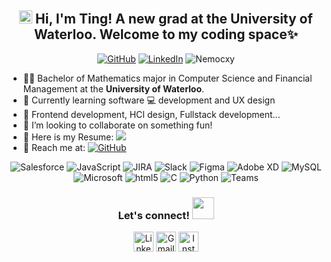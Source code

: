 <h2 align="center">
    <img src="https://media.giphy.com/media/hvRJCLFzcasrR4ia7z/giphy.gif" width="21"></a> Hi, I'm Ting! A new grad at the University of Waterloo. Welcome to my coding space✨
</h2>

<p align="center">   

</p>
<p align="center">
    <a href="https://github.com/Nemocxy" target="_blank"><img alt="GitHub" src="https://img.shields.io/badge/-@Nemocxy-181717?style=flat-square&logo=GitHub&logoColor=white"></a>
    <a href="https://www.linkedin.com/in/xueting-zhang-940527145/" target="_blank"><img alt="LinkedIn" src="https://img.shields.io/badge/-Xueting Zhang-0077B5?style=flat-square&logo=Linkedin&logoColor=white"></a>
    <img src="https://komarev.com/ghpvc/?username=Nemocxy" alt="Nemocxy"/>
</p>

* 👨‍🎓 Bachelor of Mathematics major in Computer Science and Financial Management at the <b>University of Waterloo</b>.
* 🌱 Currently learning software 💻 development and UX design
* 🌟 Frontend development, HCI design, Fullstack development...
* 💞️ I’m looking to collaborate on something fun!
* 📄 Here is my Resume: <a href="https://github.com/Nemocxy/Nemocxy/blob/095b4741d2a8b3ad15fb9f476c1d532e52fc3780/XuetingZhang_Resume.pdf" target="_blank"><img src="https://img.shields.io/badge/Xueting's Resume-blue"></a>
* 📧 Reach me at: <a href="mailto:xueting9903@gmail.com" target="_blank"><img alt="GitHub" src="https://img.shields.io/badge/-xueting9903@gmail.com-c14438?logo=Gmail&logoColor=white"></a>

<p align="center">
    <img alt="Salesforce" src="https://img.shields.io/badge/Salesforce-00A1E0?style=flat-square&logo=Salesforce&logoColor=white"></a>
    <img alt="JavaScript" src="https://img.shields.io/badge/JavaScript-F7DF1E?style=flat-square&logo=JavaScript&logoColor=white&color=ff69b4"></a>
    <img alt="JIRA" src="https://img.shields.io/badge/JIRA-0052CC?&style=flat-square&logo=Atlassian&logoColor=white&color=0052CC"></a>
    <img alt="Slack" src="https://img.shields.io/badge/Slack-4A154B?style=flat-square&logo=Slack&logoColor=white"></a>
    <img alt="Figma" src="https://img.shields.io/badge/Figma-F24E1E?style=flat-square&logo=figma&logoColor=white"></a>
    <img alt="Adobe XD" src="https://img.shields.io/badge/AdobeXD-FF61F6?style=flat-square&logo=AdobeXD&logoColor=white"></a>    
    <img alt="MySQL" src="https://img.shields.io/badge/MySQL-4479A1?style=flat-square&logo=MySQL&logoColor=white"></a>
    <img alt="Microsoft" src="https://img.shields.io/badge/Microsoft-5E5E5E?style=flat-square&logo=Microsoft&logoColor=white"></a>
    <img alt="html5" src="https://img.shields.io/badge/HTML5-E34F26?style=flat-square&logo=HTML5&logoColor=white"></a>
    <img alt="C" src="https://img.shields.io/badge/C-A8B9CC?style=flat-square&logo=C&logoColor=white"></a>
    <img alt="Python" src="https://img.shields.io/badge/Python-3776AB?style=flat-square&logo=Python&logoColor=white"></a>   
    <img alt="Teams" src="https://img.shields.io/badge/Teams-6264A7?style=flat-square&logo=MicrosoftTeams&logoColor=white"></a>   
</p>

<div align="center">
<h3> Let's connect! <img src="https://img.icons8.com/color/48/000000/high-five-skin-type-2.png" width="35"></a>
</h3>


<p align="center">
    <a href="https://www.linkedin.com/in/xueting-zhang-940527145/" target="_blank"><img alt="LinkedIn" width="32px" src="https://img.icons8.com/color/48/000000/linkedin--v1.png"></a>
    <a href="mailto:xueting9903@gmail.com" target="_blank"><img alt="Gmail" width="32px" src="https://img.icons8.com/color/48/000000/gmail-new.png"></a>
    <a href="https://www.instagram.com/xuetingzhang/" target="_blank"><img alt="Instagram" width="32px" src="https://img.icons8.com/fluency/48/000000/instagram-new.png"></a>
</p>
